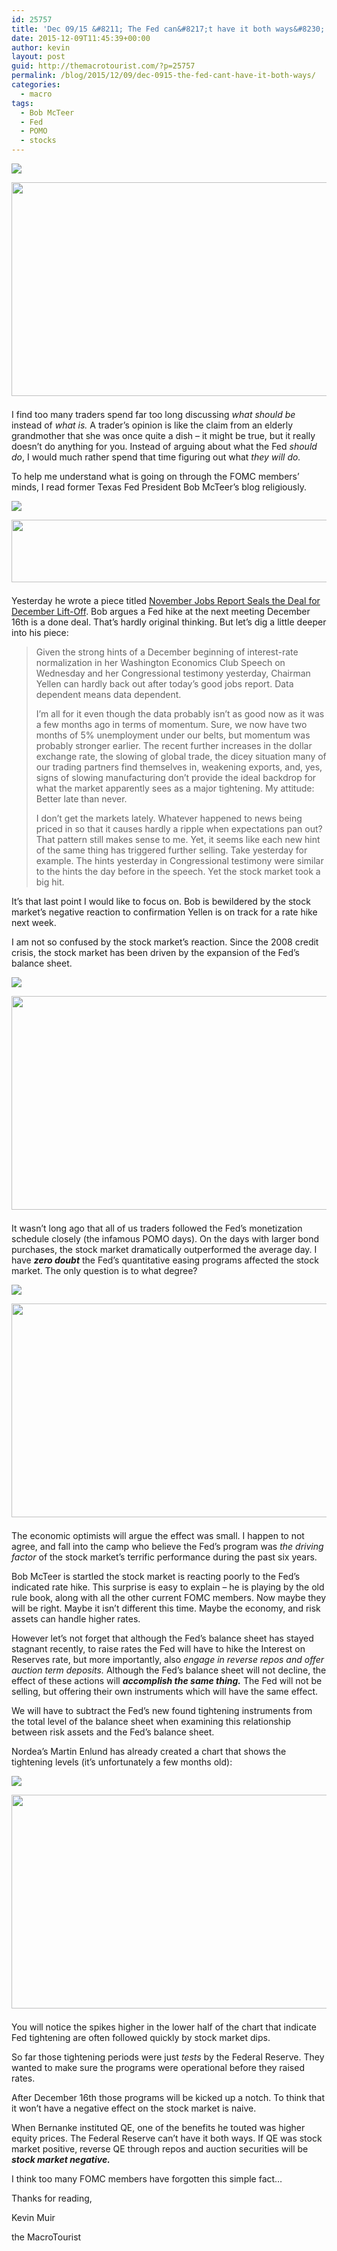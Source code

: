 ```yaml
---
id: 25757
title: 'Dec 09/15 &#8211; The Fed can&#8217;t have it both ways&#8230;'
date: 2015-12-09T11:45:39+00:00
author: kevin
layout: post
guid: http://themacrotourist.com/?p=25757
permalink: /blog/2015/12/09/dec-0915-the-fed-cant-have-it-both-ways/
categories:
  - macro
tags:
  - Bob McTeer
  - Fed
  - POMO
  - stocks
---
```


  <img src="http://themacrotourist.com/pictures/Hobbit2Dec0915.png"><img class="size-full wp-image-14271" style="padding-top: 1.0em;padding-bottom: 0.5em;" style="margin:30px auto;display:block;" src="http://themacrotourist.com/pictures/Hobbit2Dec0915.png" width="600" height="342">

I find too many traders spend far too long discussing _what should be_ instead of _what is._ A trader&#8217;s opinion is like the claim from an elderly grandmother that she was once quite a dish &#8211; it might be true, but it really doesn&#8217;t do anything for you. Instead of arguing about what the Fed _should do_, I would much rather spend that time figuring out what _they will do._ 

To help me understand what is going on through the FOMC members&#8217; minds, I read former Texas Fed President Bob McTeer&#8217;s blog religiously. 


  <img src="http://economyblog.ncpa.org/"><img class="size-full wp-image-14271" style="padding-top: 1.0em;padding-bottom: 0.5em;" style="margin:30px auto;display:block;" src="http://themacrotourist.com/pictures/McTeerDec0915.png" width="600" height="100">

Yesterday he wrote a piece titled [November Jobs Report Seals the Deal for December Lift-Off](http://economyblog.ncpa.org/november-jobs-report-seals-the-deal-for-december-lift-off/). Bob argues a Fed hike at the next meeting December 16th is a done deal. That&#8217;s hardly original thinking. But let&#8217;s dig a little deeper into his piece:

> Given the strong hints of a December beginning of interest-rate normalization in her Washington Economics Club Speech on Wednesday and her Congressional testimony yesterday, Chairman Yellen can hardly back out after today’s good jobs report. Data dependent means data dependent.
> 
> I’m all for it even though the data probably isn’t as good now as it was a few months ago in terms of momentum. Sure, we now have two months of 5% unemployment under our belts, but momentum was probably stronger earlier. The recent further increases in the dollar exchange rate, the slowing of global trade, the dicey situation many of our trading partners find themselves in, weakening exports, and, yes, signs of slowing manufacturing don’t provide the ideal backdrop for what the market apparently sees as a major tightening. My attitude: Better late than never.
> 
> I don’t get the markets lately. Whatever happened to news being priced in so that it causes hardly a ripple when expectations pan out? That pattern still makes sense to me. Yet, it seems like each new hint of the same thing has triggered further selling. Take yesterday for example. The hints yesterday in Congressional testimony were similar to the hints the day before in the speech. Yet the stock market took a big hit.

It&#8217;s that last point I would like to focus on. Bob is bewildered by the stock market&#8217;s negative reaction to confirmation Yellen is on track for a rate hike next week.

I am not so confused by the stock market&#8217;s reaction. Since the 2008 credit crisis, the stock market has been driven by the expansion of the Fed&#8217;s balance sheet.


  <img src="http://themacrotourist.com/pictures/SPXBSDec0915.png"><img class="size-full wp-image-14271" style="padding-top: 1.0em;padding-bottom: 0.5em;" style="margin:30px auto;display:block;" src="http://themacrotourist.com/pictures/SPXBSDec0915.png" width="600" height="342">

It wasn&#8217;t long ago that all of us traders followed the Fed&#8217;s monetization schedule closely (the infamous POMO days). On the days with larger bond purchases, the stock market dramatically outperformed the average day. I have **_zero doubt_** the Fed&#8217;s quantitative easing programs affected the stock market. The only question is to what degree?


  <img src="http://themacrotourist.com/pictures/QEDec0915.png"><img class="size-full wp-image-14271" style="padding-top: 1.0em;padding-bottom: 0.5em;" style="margin:30px auto;display:block;" src="http://themacrotourist.com/pictures/QEDec0915.png" width="600" height="342">

The economic optimists will argue the effect was small. I happen to not agree, and fall into the camp who believe the Fed&#8217;s program was _the driving factor_ of the stock market&#8217;s terrific performance during the past six years.

Bob McTeer is startled the stock market is reacting poorly to the Fed&#8217;s indicated rate hike. This surprise is easy to explain &#8211; he is playing by the old rule book, along with all the other current FOMC members. Now maybe they will be right. Maybe it isn&#8217;t different this time. Maybe the economy, and risk assets can handle higher rates.

However let&#8217;s not forget that although the Fed&#8217;s balance sheet has stayed stagnant recently, to raise rates the Fed will have to hike the Interest on Reserves rate, but more importantly, also _engage in reverse repos and offer auction term deposits._ Although the Fed&#8217;s balance sheet will not decline, the effect of these actions will **_accomplish the same thing._** The Fed will not be selling, but offering their own instruments which will have the same effect.

We will have to subtract the Fed&#8217;s new found tightening instruments from the total level of the balance sheet when examining this relationship between risk assets and the Fed&#8217;s balance sheet.

Nordea&#8217;s Martin Enlund has already created a chart that shows the tightening levels (it&#8217;s unfortunately a few months old):


  <img src="http://themacrotourist.com/pictures/EnlundDec0915.png"><img class="size-full wp-image-14271" style="padding-top: 1.0em;padding-bottom: 0.5em;" style="margin:30px auto;display:block;" src="http://themacrotourist.com/pictures/EnlundDec0915.png" width="600" height="342">

You will notice the spikes higher in the lower half of the chart that indicate Fed tightening are often followed quickly by stock market dips.

So far those tightening periods were just _tests_ by the Federal Reserve. They wanted to make sure the programs were operational before they raised rates.

After December 16th those programs will be kicked up a notch. To think that it won&#8217;t have a negative effect on the stock market is naive. 

When Bernanke instituted QE, one of the benefits he touted was higher equity prices. The Federal Reserve can&#8217;t have it both ways. If QE was stock market positive, reverse QE through repos and auction securities will be **_stock market negative._**

I think too many FOMC members have forgotten this simple fact&#8230;

Thanks for reading,
  
Kevin Muir
  
the MacroTourist